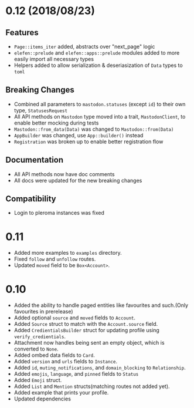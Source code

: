# 0.12 (2018/08/23)

## Features

- `Page::items_iter` added, abstracts over "next_page" logic
- `elefen::prelude` and `elefen::apps::prelude` modules added to more
  easily import all necessary types
- Helpers added to allow serialization & deseriasization of `Data` types
  to `toml`

## Breaking Changes

- Combined all parameters to `mastodon.statuses` (except `id`) to their
  own type, `StatusesRequest`
- All API methods on `Mastodon` type moved into a trait,
  `MastodonClient`, to enable better mocking during tests
- `Mastodon::from_data(Data)` was changed to `Mastodon::from(Data)`
- `AppBuilder` was changed, use `App::builder()` instead
- `Registration` was broken up to enable better registration flow

## Documentation

- All API methods now have doc comments
- All docs were updated for the new breaking changes

## Compatibility

- Login to pleroma instances was fixed

# 0.11
- Added more examples to `examples` directory.
- Fixed `follow` and `unfollow` routes.
- Updated `moved` field to be `Box<Account>`.

# 0.10

- Added the ability to handle paged entities like favourites and such.(Only favourites in prerelease)
- Added optional `source` and `moved` fields to `Account`.
- Added `Source` struct to match with the `Account.source` field.
- Added `CredientialsBuilder` struct for updating profile using
  `verify_credientials`.
- Attachment now handles being sent an empty object, which is converted
  to `None`.
- Added ombed data fields to `Card`.
- Added `version` and `urls` fields to `Instance`.
- Added `id`, `muting_notifications`, and `domain_blocking` to `Relationship`.
- Added `emojis`, `language`, and `pinned` fields to `Status`
- Added `Emoji` struct.
- Added `List` and `Mention` structs(matching routes not added yet).
- Added example that prints your profile.
- Updated dependencies
